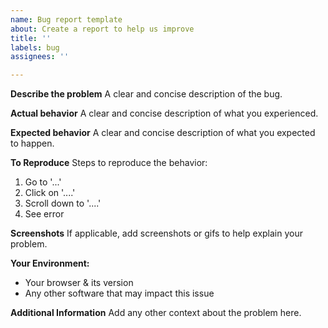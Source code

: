 ```yaml
---
name: Bug report template
about: Create a report to help us improve
title: ''
labels: bug
assignees: ''

---
```


**Describe the problem**
A clear and concise description of the bug.

**Actual behavior**
A clear and concise description of what you experienced.

**Expected behavior**
A clear and concise description of what you expected to happen.

**To Reproduce**
Steps to reproduce the behavior:
1. Go to '...'
2. Click on '....'
3. Scroll down to '....'
4. See error

**Screenshots**
If applicable, add screenshots or gifs to help explain your problem.

**Your Environment:**
 - Your browser & its version
 - Any other software that may impact this issue

**Additional Information**
Add any other context about the problem here.

